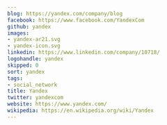 ```yaml
---
blog: https://yandex.com/company/blog
facebook: https://www.facebook.com/YandexCom
github: yandex
images:
- yandex-ar21.svg
- yandex-icon.svg
linkedin: https://www.linkedin.com/company/10718/
logohandle: yandex
skipped: 0
sort: yandex
tags:
- social_network
title: Yandex
twitter: yandexcom
website: https://www.yandex.com/
wikipedia: https://en.wikipedia.org/wiki/Yandex
---
```

